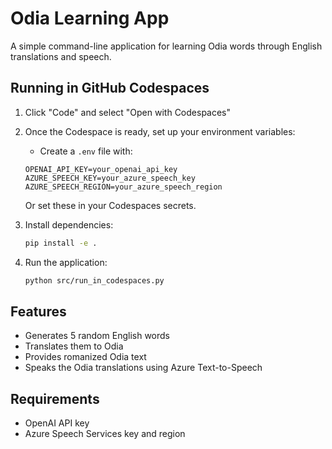 # Odia Learning App

A simple command-line application for learning Odia words through English translations and speech.

## Running in GitHub Codespaces

1. Click "Code" and select "Open with Codespaces"
2. Once the Codespace is ready, set up your environment variables:
   - Create a `.env` file with:
   ```
   OPENAI_API_KEY=your_openai_api_key
   AZURE_SPEECH_KEY=your_azure_speech_key
   AZURE_SPEECH_REGION=your_azure_speech_region
   ```
   Or set these in your Codespaces secrets.

3. Install dependencies:
   ```bash
   pip install -e .
   ```

4. Run the application:
   ```bash
   python src/run_in_codespaces.py
   ```

## Features

- Generates 5 random English words
- Translates them to Odia
- Provides romanized Odia text
- Speaks the Odia translations using Azure Text-to-Speech

## Requirements

- OpenAI API key
- Azure Speech Services key and region
